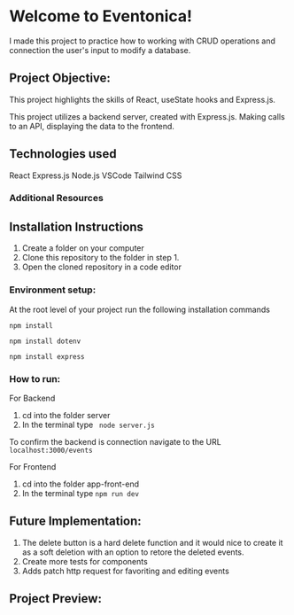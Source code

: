 # Welcome to Eventonica! 

I made this project to practice how to working with CRUD operations and connection the user's input to modify a database.

## Project Objective:

This project highlights the skills of React, useState hooks and Express.js.

This project utilizes a backend server, created with Express.js. Making calls to an API, displaying the data to the frontend.

## Technologies used

React 
Express.js
Node.js
VSCode 
Tailwind CSS

### Additional Resources



## Installation Instructions

1. Create a folder on your computer
2. Clone this repository to the folder in step 1. 
3. Open the cloned repository in a code editor 


### Environment setup: 

At the root level of your project run the following installation commands 

`````````
npm install
`````````
`````````
npm install dotenv
`````````
`````````
npm install express
`````````


### How to run:
For Backend
1. cd into the folder server  
2. In the terminal type ````````` node server.js`````````

To confirm the backend is connection navigate to the URL `````````localhost:3000/events`````````

For Frontend
1. cd into the folder app-front-end
2. In the terminal type ````````` npm run dev `````````


## Future Implementation: 
1. The delete button is a hard delete function and it would nice to create it as a soft deletion with an option to retore the deleted events.
2. Create more tests for components
3. Adds patch http request for favoriting and editing events



## Project Preview: 
